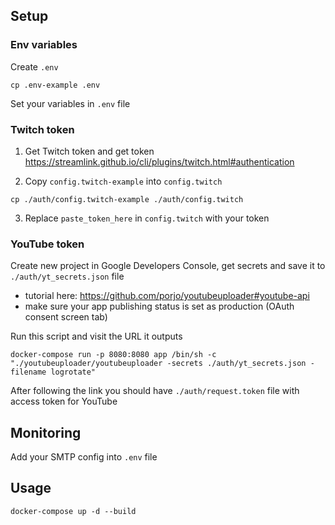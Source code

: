 ## Setup
### Env variables
Create `.env`
```shell
cp .env-example .env
```
Set your variables in `.env` file

### Twitch token

1) Get Twitch token and get token
https://streamlink.github.io/cli/plugins/twitch.html#authentication

2) Copy `config.twitch-example` into `config.twitch`
```shell
cp ./auth/config.twitch-example ./auth/config.twitch
```
3) Replace `paste_token_here` in `config.twitch` with your token

### YouTube token

Create new project in Google Developers Console, get secrets and save it to `./auth/yt_secrets.json` file
- tutorial here: https://github.com/porjo/youtubeuploader#youtube-api
- make sure your app publishing status is set as production (OAuth consent screen tab)

Run this script and visit the URL it outputs
```shell
docker-compose run -p 8080:8080 app /bin/sh -c "./youtubeuploader/youtubeuploader -secrets ./auth/yt_secrets.json -filename logrotate"
```
After following the link you should have `./auth/request.token` file with access token for YouTube

## Monitoring
Add your SMTP config into `.env` file

## Usage
```shell
docker-compose up -d --build
```